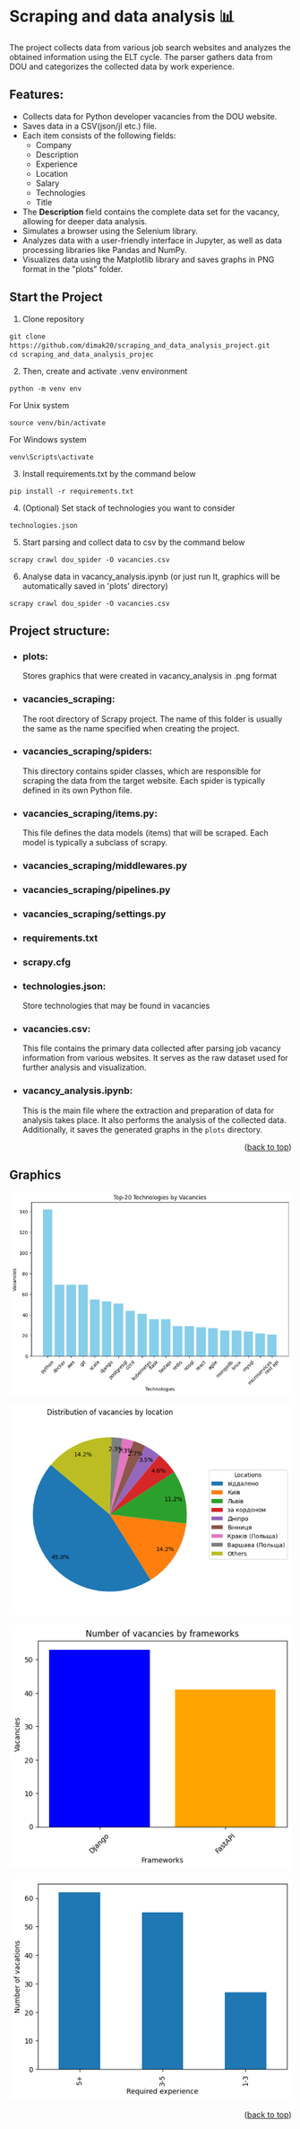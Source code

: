 # Scraping and data analysis 📊

<a id="readme-top"></a>


The project collects data from various job search websites and analyzes the obtained information using the ELT cycle. The parser gathers data from DOU and categorizes the collected data by work experience.

## Features:
- Collects data for Python developer vacancies from the DOU website.
- Saves data in a CSV(json/jl etc.) file.
- Each item consists of the following fields: 
  - Company
  - Description
  - Experience
  - Location
  - Salary
  - Technologies
  - Title
- The **Description** field contains the complete data set for the vacancy, allowing for deeper data analysis.
- Simulates a browser using the Selenium library.
- Analyzes data with a user-friendly interface in Jupyter, as well as data processing libraries like Pandas and NumPy.
- Visualizes data using the Matplotlib library and saves graphs in PNG format in the "plots" folder.

## Start the Project

1. Clone repository  
```shell
git clone https://github.com/dimak20/scraping_and_data_analysis_project.git
cd scraping_and_data_analysis_projec
```
2. Then, create and activate .venv environment  
```shell
python -m venv env
```
For Unix system
```shell
source venv/bin/activate
```

For Windows system

```shell
venv\Scripts\activate
```

3. Install requirements.txt by the command below  


```shell
pip install -r requirements.txt
```

4. (Optional) Set stack of technologies you want to consider
```shell
technologies.json
```

5. Start parsing and collect data to csv by the command below
```shell
scrapy crawl dou_spider -O vacancies.csv
```

6. Analyse data in vacancy_analysis.ipynb (or just run It, graphics will be automatically saved in 'plots' directory)
```shell
scrapy crawl dou_spider -O vacancies.csv
```

## Project structure:
- ### plots:
  Stores graphics that were created in vacancy_analysis in .png format
- ### vacancies_scraping:
  The root directory of Scrapy project. The name of this folder is usually the same as the name specified when creating the project. 

- ### vacancies_scraping/spiders:
  This directory contains spider classes, which are responsible for scraping the data from the target website. Each spider is typically defined in its own Python file.

- ### vacancies_scraping/items.py:
  This file defines the data models (items) that will be scraped. Each model is typically a subclass of scrapy.

- ### vacancies_scraping/middlewares.py

- ### vacancies_scraping/pipelines.py

- ### vacancies_scraping/settings.py

- ### requirements.txt

- ### scrapy.cfg

- ### technologies.json:
  Store technologies that may be found in vacancies

- ### vacancies.csv:
  This file contains the primary data collected after parsing job vacancy information from various websites. It serves as the raw dataset used for further analysis and visualization.

- ### vacancy_analysis.ipynb:
  This is the main file where the extraction and preparation of data for analysis takes place. It also performs the analysis of the collected data. Additionally, it saves the generated graphs in the `plots` directory.

<p align="right">(<a href="#readme-top">back to top</a>)</p>

## Graphics
![Top-20](plots/top_20_technologies.png)


![Vacancies](plots/distribution_of_vacancies_by_location.png)


![Frameworks](plots/number_of_vacancies_by_frameworks.png)


![Experience](plots/required_experience.png)

<p align="right">(<a href="#readme-top">back to top</a>)</p>
